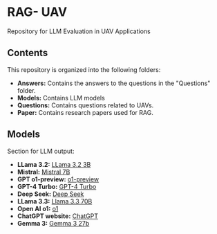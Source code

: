 # RAG- UAV

Repository for LLM Evaluation in UAV Applications

## Contents

This repository is organized into the following folders:

*   **Answers:** Contains the answers to the questions in the "Questions" folder.
*   **Models:** Contains LLM models
*   **Questions:** Contains questions related to UAVs.
*   **Paper:** Contains research papers used for RAG.

## Models

Section for LLM output:

*  **LLama 3.2:**  [ LLama 3.2 3B](Models/Llama3.2/Answer)
*  **Mistral:**  [Mistral 7B](Models/Mistral/Answer)
*  **GPT o1-preview:**  [ o1-preview](Models/o1-preview/Answer)
*  **GPT-4 Turbo:**  [ GPT-4 Turbo](Models/Turbo/Answer)
*  **Deep Seek:**  [ Deep Seek](Models/DeepSeek/DeepSeek70b/Answer)
*  **LLama 3.3:**  [ Llama 3.3 70B ](Models/Llama3.3/Answer)
*  **Open AI o1:**  [ o1 ](Models/o1/Answer)
*  **ChatGPT website:**  [ ChatGPT ](Models/ChatGPT/Answer)
*  **Gemma 3:**  [ Gemma 3 27b ](Models/Gemma-27b/Answer)